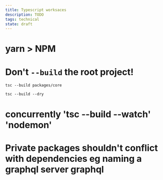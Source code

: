 ```yaml
---
title: Typescript worksaces
description: TODO
tags: technical
state: draft
---
```


# yarn > NPM

# Don't `--build` the root project!

```tsc --build packages/core```

```tsc --build --dry```

# concurrently 'tsc --build --watch' 'nodemon'

# Private packages shouldn't conflict with dependencies eg naming a graphql server graphql
